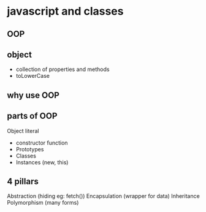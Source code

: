 # javascript and classes
## OOP

## object 
- collection of properties and methods
- toLowerCase

## why use OOP

## parts of OOP
Object literal

- constructor function
- Prototypes
- Classes
- Instances (new, this)

## 4 pillars
Abstraction (hiding eg: fetch())
Encapsulation (wrapper for data)
Inheritance
Polymorphism (many forms)